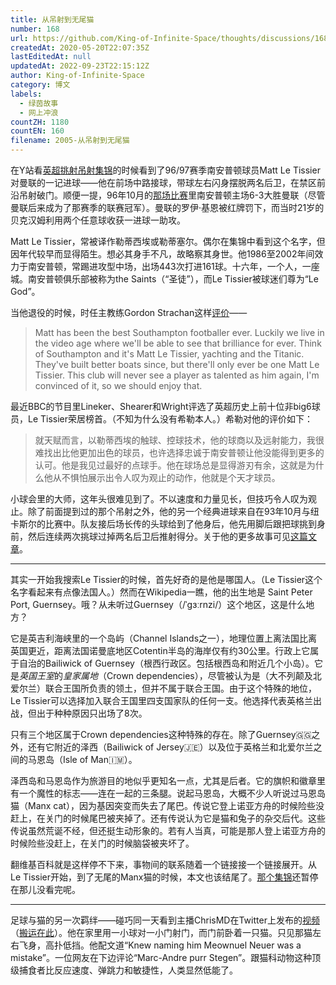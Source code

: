 ```yaml
---
title: 从吊射到无尾猫
number: 168
url: https://github.com/King-of-Infinite-Space/thoughts/discussions/168
createdAt: 2020-05-20T22:07:35Z
lastEditedAt: null
updatedAt: 2022-09-23T22:15:12Z
author: King-of-Infinite-Space
category: 博文
labels:
  - 绿茵故事
  - 网上冲浪
countZH: 1180
countEN: 160
filename: 2005-从吊射到无尾猫
---
```


在Y站看[英超挑射吊射集锦](https://www.youtube.com/watch?v=1_xVZykQ8f0)的时候看到了96/97赛季南安普顿球员Matt Le Tissier对曼联的一记进球——他在前场中路接球，带球左右闪身摆脱两名后卫，在禁区前沿吊射破门。顺便一提，96年10月的[那场比赛](https://www.youtube.com/watch?v=n6J-4RIRsms)里南安普顿主场6-3大胜曼联（尽管曼联后来成为了那赛季的联赛冠军）。曼联的罗伊·基恩被红牌罚下，而当时21岁的贝克汉姆利用两个任意球收获一进球一助攻。

Matt Le Tissier，常被译作勒蒂西埃或勒蒂塞尔。偶尔在集锦中看到这个名字，但因年代较早而显得陌生。想必其身手不凡，故略察其身世。他1986至2002年间效力于南安普顿，常踢进攻型中场，出场443次打进161球。十六年，一个人，一座城。南安普顿俱乐部被称为the Saints（“圣徒”），而Le Tissier被球迷们尊为“Le God”。

当他退役的时候，时任主教练Gordon Strachan这样[评价](https://books.google.com/books?id=rzitDwAAQBAJ&pg=PT174&lpg=PT174&dq=southampton+AND+titanic+AND+le+tissier&source=bl&ots=pa3RMRyV78&sig=ACfU3U2tWyU_T4bQDZDDUzwFqBlv7w2faw&hl=en&sa=X&ved=2ahUKEwi83-vNp8HpAhXrhXIEHYclC1EQ6AEwGnoECAwQAQ#v=onepage&q=southampton%20AND%20titanic%20AND%20le%20tissier&f=false)—— 
> Matt has been the best Southampton footballer ever. Luckily we live in the video age where we'll be able to see that brilliance for ever. Think of Southampton and it's Matt Le Tissier, yachting and the Titanic. They've built better boats since, but there'll only ever be one Matt Le Tissier. This club will never see a player as talented as him again, I'm convinced of it, so we should enjoy that.

最近BBC的节目里Lineker、Shearer和Wright评选了英超历史上前十位非big6球员，Le Tissier荣居榜首。（不知为什么没有希勒本人。）希勒对他的评价如下：
> 就天赋而言，以勒蒂西埃的触球、控球技术，他的球商以及远射能力，我很难找出比他更加出色的球员，也许选择忠诚于南安普顿让他没能得到更多的认可。他是我见过最好的点球手。他在球场总是显得游刃有余，这就是为什么他从不惧怕展示出令人叹为观止的动作，他就是个天才球员。

小球会里的大师，这年头很难见到了。不以速度和力量见长，但技巧令人叹为观止。除了前面提到过的那个吊射之外，他的另一个经典进球来自在93年10月与纽卡斯尔的比赛中。队友接后场长传的头球给到了他身后，他先用脚后跟把球挑到身前，然后连续两次挑球过掉两名后卫后推射得分。关于他的更多故事可见[这篇文章](https://www.bilibili.com/read/cv4889782/)。

---

其实一开始我搜索Le Tissier的时候，首先好奇的是他是哪国人。（Le Tissier这个名字看起来有点像法国人。）然而在Wikipedia一瞧，他的出生地是	Saint Peter Port, Guernsey。哦？从未听过Guernsey（/ˈɡɜːrnzi/）这个地区，这是什么地方？

它是英吉利海峡里的一个岛屿（Channel Islands之一），地理位置上离法国比离英国更近，距离法国诺曼底地区Cotentin半岛的海岸仅有约30公里。行政上它属于自治的Bailiwick of Guernsey（根西行政区。包括根西岛和附近几个小岛）。它是*英国王室*的*皇家属地*（Crown dependencies），尽管被认为是（大不列颠及北爱尔兰）联合王国所负责的领土，但并不属于联合王国。由于这个特殊的地位，Le Tissier可以选择加入联合王国里四支国家队的任何一支。他选择代表英格兰出战，但出于种种原因只出场了8次。

只有三个地区属于Crown dependencies这种特殊的存在。除了Guernsey🇬🇬之外，还有它附近的泽西（Bailiwick of Jersey🇯🇪）以及位于英格兰和北爱尔兰之间的马恩岛（Isle of Man🇮🇲）。

泽西岛和马恩岛作为旅游目的地似乎更知名一点，尤其是后者。它的旗帜和徽章里有一个魔性的标志——连在一起的三条腿。说起马恩岛，大概不少人听说过马恩岛猫（Manx cat），因为基因突变而失去了尾巴。传说它登上诺亚方舟的时候险些没赶上，在关门的时候尾巴被夹掉了。还有传说认为它是猫和兔子的杂交后代。这些传说虽然荒诞不经，但还挺生动形象的。若有人当真，可能是那人登上诺亚方舟的时候险些没赶上，在关门的时候脑袋被夹坏了。

翻维基百科就是这样停不下来，事物间的联系随着一个链接接一个链接展开。从Le Tissier开始，到了无尾的Manx猫的时候，本文也该结尾了。[那个集锦](https://www.youtube.com/watch?v=1_xVZykQ8f0)还暂停在那儿没看完呢。

---
足球与猫的另一次羁绊——碰巧同一天看到主播ChrisMD在Twitter上发布的[视频](https://twitter.com/chrismd10/status/1262431963371225091)（[搬运在此](https://www.weibo.com/tv/v/J2G2Atouq)）。他在家里用一小球对一小门射门，而门前卧着一只猫。只见那猫左右飞身，高扑低挡。他配文道“Knew naming him Meownuel Neuer was a mistake”。一位网友在下边评论“Marc-Andre purr Stegen”。跟猫科动物这种顶级捕食者比反应速度、弹跳力和敏捷性，人类显然低能了。